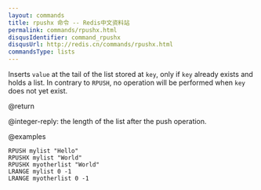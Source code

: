 ```yaml
---
layout: commands
title: rpushx 命令 -- Redis中文资料站
permalink: commands/rpushx.html
disqusIdentifier: command_rpushx
disqusUrl: http://redis.cn/commands/rpushx.html
commandsType: lists
---
```


Inserts `value` at the tail of the list stored at `key`, only if `key` already
exists and holds a list.
In contrary to `RPUSH`, no operation will be performed when `key` does not yet
exist.

@return

@integer-reply: the length of the list after the push operation.

@examples

```cli
RPUSH mylist "Hello"
RPUSHX mylist "World"
RPUSHX myotherlist "World"
LRANGE mylist 0 -1
LRANGE myotherlist 0 -1
```
